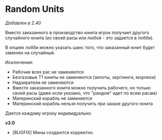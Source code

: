 # Random Units

*Добавлен в 2.40*

Вместо заказанного в производство юнита игрок получает другого случайного юнита (из своей расы или любой - это задается в лобби).

В опциях лобби можно указать шанс того, что заказанный юнит будет заменен на случайный. 

Исключения:

* Рабочие всех рас не заменяются
* Безгазовые Т1 юниты не заменяются (зилоты, зерглинги, морпехи)
* Надзиратели не заменяются
* Вместо заказанного юнита можно получить рабочего, но только своей расы (даже если указано, что "рандом" идет по всем расам)
* Материнский корабль не заменяется
* Материнский корабль нельзя получить при заказе другого юнита

Дается каждому игроку индивидуально.

**v3.0**

* [BUGFIX] Мины создаются корректно.
